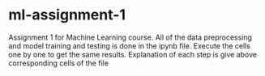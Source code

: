 # ml-assignment-1
Assignment 1 for Machine Learning course. All of the data preprocessing and model training and testing is done in the ipynb file. Execute the cells one by one to get the same results. Explanation of each step is give above corresponding cells of the file
